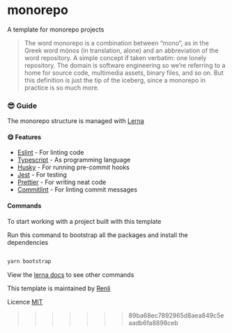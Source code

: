 # monorepo

A template for monorepo projects

> The word monorepo is a combination between “mono”, as in the Greek word mónos (in translation, alone) and an abbreviation of the word repository. A simple concept if taken verbatim: one lonely repository. The domain is software engineering so we’re referring to a home for source code, multimedia assets, binary files, and so on. But this definition is just the tip of the iceberg, since a monorepo in practice is so much more.

### 😎 Guide

The monorepo structure is managed with [Lerna](https://lerna.js.org/)

#### 😋 Features

- [Eslint](https://eslint.org/) - For linting code
- [Typescript](https://www.typescriptlang.org/) - As programming language
- [Husky](https://typicode.github.io/husky/#/) - For running pre-commit hooks
- [Jest](https://jestjs.io/) - For testing
- [Prettier](https://prettier.io/) - For writing neat code
- [Commitlint](https://commitlint.js.org/#/) - For linting commit messages

#### Commands

To start working with a project built with this template

Run this command to bootstrap all the packages and install the dependencies

```sh

yarn bootstrap

```

View the [lerna docs](https://lerna.js.org/) to see other commands

This template is maintained by [Renli](https://github/renli-tech)

Licence [MIT](./LICENCE)

> > > > > > > 89ba68ec7892965d8aea849c5eaadb6fa8898ceb
